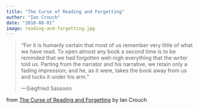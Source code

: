 ```yaml
---
title: "The Curse of Reading and Forgetting"
author: "Ian Crouch"
date: "2018-08-01"
image: reading-and-forgetting.jpg
---
```


> “For it is humanly certain that most of us remember very little of what we have read. To open almost any book a second time is to be reminded that we had forgotten well-nigh everything that the writer told us. Parting from the narrator and his narrative, we retain only a fading impression; and he, as it were, takes the book away from us and tucks it under his arm.”
>
> —Siegfried Sassoon

from [The Curse of Reading and Forgetting](https://www.newyorker.com/books/page-turner/the-curse-of-reading-and-forgetting) by Ian Crouch
